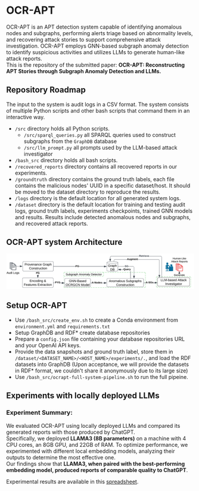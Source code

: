 # OCR-APT
OCR-APT is an APT detection system capable of identifying anomalous nodes and subgraphs, performing alerts triage based on abnormality levels, and recovering attack stories to support comprehensive attack investigation.
OCR-APT employs GNN-based subgraph anomaly detection to identify suspicious activities and utilizes LLMs to generate human-like attack reports.  
This is the repository of the submitted paper: **OCR-APT: Reconstructing APT Stories through Subgraph Anomaly Detection and LLMs.**

## Repository Roadmap
The input to the system is audit logs in a CSV format.
The system consists of multiple Python scripts and other bash scripts that command them in an interactive way.
- `/src` directory holds all Python scripts.
  - `/src/sparql_queries.py` all SPARQL queries used to construct subgraphs from the `GraphDB` database 
  - `/src/llm_prompt.py` all prompts used by the LLM-based attack investigator  
- `/bash_src` directory holds all bash scripts.
- `/recovered_reports` directory contains all recovered reports in our experiments.
- `/groundtruth` directory contains the ground truth labels, each file contains the malicious nodes' UUID in a specific dataset/host. It should be moved to the dataset directory to reproduce the results.
- `/logs` directory is the default location for all generated system logs.
- `/dataset` directory is the default location for training and testing audit logs, ground truth labels, experiments checkpoints, trained GNN models and results. Results include detected anomalous nodes and subgraphs, and recovered attack reports.

## OCR-APT system Architecture 
![System Architecture](OCR-APT-system.png)


## Setup OCR-APT 
- Use `/bash_src/create_env.sh` to create a Conda environment from `environment.yml` and `requirements.txt`
- Setup GraphDB and RDF* create database repositories 
- Prepare a `config.json` file containing your database repositories URL and your OpenAI API keys.
- Provide the data snapshots and ground truth label, store them in `/dataset/<DATASET_NAME>/<HOST_NAME>/experiments/.`, and load the RDF datasets into GraphDB (Upon acceptance, we will provide the datasets in RDF* format, we couldn't share it anonymously due to its large size)
- Use `/bash_src/ocrapt-full-system-pipeline.sh` to run the full pipeine.

## Experiments with locally deployed LLMs
### Experiment Summary: 
We evaluated OCR-APT using locally deployed LLMs and compared its generated reports with those produced by ChatGPT.  
Specifically, we deployed **LLAMA3 (8B parameters)** on a machine with 4 CPU cores, an 8GB GPU, and 22GB of RAM. To optimize performance, we experimented with different local embedding models, analyzing their outputs to determine the most effective one.  
Our findings show that **LLAMA3, when paired with the best-performing embedding model, produced reports of comparable quality to ChatGPT**.  

Experimental results are available in this [spreadsheet](Experiments_with_locally_deployed_LLMs.xlsx).  
